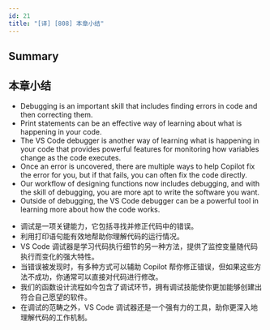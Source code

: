 ```yaml
---
id: 21
title: "[译] [808] 本章小结"
---
```



## Summary
## 本章小结

* Debugging is an important skill that includes finding errors in code and then correcting them.
* Print statements can be an effective way of learning about what is happening in your code.
* The VS Code debugger is another way of learning what is happening in your code that provides powerful features for monitoring how variables change as the code executes.
* Once an error is uncovered, there are multiple ways to help Copilot fix the error for you, but if that fails, you can often fix the code directly.
* Our workflow of designing functions now includes debugging, and with the skill of debugging, you are more apt to write the software you want.
* Outside of debugging, the VS Code debugger can be a powerful tool in learning more about how the code works.

<!-- -->

* 调试是一项关键能力，它包括寻找并修正代码中的错误。
* 利用打印语句能有效地帮助你理解代码的运行情况。
* VS Code 调试器是学习代码执行细节的另一种方法，提供了监控变量随代码执行而变化的强大特性。
* 当错误被发现时，有多种方式可以辅助 Copilot 帮你修正错误，但如果这些方法不成功，你通常可以直接对代码进行修改。
* 我们的函数设计流程如今包含了调试环节，拥有调试技能使你更加能够创建出符合自己愿望的软件。
* 在调试的范畴之外，VS Code 调试器还是一个强有力的工具，助你更深入地理解代码的工作机制。
